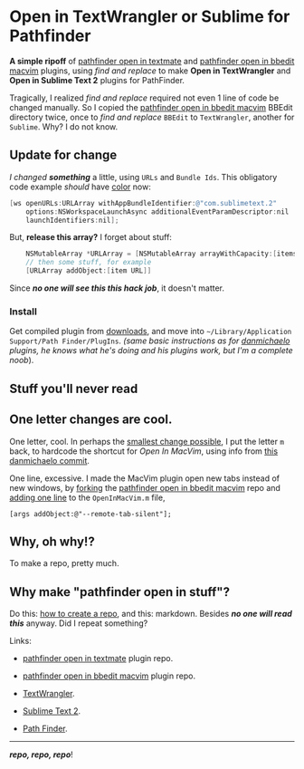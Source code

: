 # Open in TextWrangler or Sublime for Pathfinder #

__A simple ripoff__ of [pathfinder open in textmate](https://github.com/orta/pathfinder_open_in_textmate) and [pathfinder open in bbedit macvim](https://github.com/danmichaelo/pathfinder_open_in_bbedit_macvim) plugins, using _find and replace_ to make __Open in TextWrangler__ and __Open in Sublime Text 2__ plugins for PathFinder.

Tragically, I realized _find and replace_ required not even 1 line of code be changed manually. So I copied the [pathfinder open in bbedit macvim](https://github.com/danmichaelo/pathfinder_open_in_bbedit_macvim) BBEdit directory twice, once to _find and replace_ `BBEdit` to `TextWrangler`, another for `Sublime`. Why? I do not know.

## Update for change

 _I changed_ ___something___ a little, using `URLs` and `Bundle Ids`. This obligatory code example _should_ have [color](https://github.com/blog/832-rolling-out-the-redcarpet) now:

``` Objective-C
[ws openURLs:URLArray withAppBundleIdentifier:@"com.sublimetext.2" 
    options:NSWorkspaceLaunchAsync additionalEventParamDescriptor:nil 
    launchIdentifiers:nil];
```

But, __release this array?__ I forget about stuff:

``` Objective-C
    NSMutableArray *URLArray = [NSMutableArray arrayWithCapacity:[items count]];
    // then some stuff, for example
    [URLArray addObject:[item URL]]
```

Since ___no one will see this this hack job___, it doesn't matter.

### Install

Get compiled plugin from [downloads](https://github.com/Angles/pathfinder_open_in_stuff/downloads), and move into `~/Library/Application Support/Path Finder/PlugIns`. _(same basic instructions as for [danmichaelo](https://github.com/danmichaelo) plugins, he knows what he's doing and his plugins work, but I'm a complete noob_).

## Stuff you'll never read

One letter changes are cool.
---------

One letter, cool. In perhaps the [smallest change possible](https://github.com/Angles/pathfinder_open_in_bbedit_macvim/commit/4769350eeffe3c299baebcea049d9ef0f03240a1), I put the letter  `m`  back, to hardcode the shortcut for _Open In MacVim_, using info from [this danmichaelo commit](https://github.com/danmichaelo/pathfinder_open_in_bbedit_macvim/commit/cf77f9f58769e767dc589e4dfe5876c1c258f0cb#macvim/OpenInMacVim.m).

One line, excessive. I made the MacVim plugin open new tabs instead of new windows, by [forking](https://github.com/Angles/pathfinder_open_in_bbedit_macvim) the [pathfinder open in bbedit macvim](https://github.com/danmichaelo/pathfinder_open_in_bbedit_macvim) repo and [adding one line](https://github.com/Angles/pathfinder_open_in_bbedit_macvim/commit/65fe032c439528296356ecce0966c7b2d38ba66c) to the `OpenInMacVim.m` file,

    [args addObject:@"--remote-tab-silent"];

Why, oh why!?
---
To make a repo, pretty much.

Why make "pathfinder open in stuff"?
---------
Do this: [how to create a repo](https://help.github.com/articles/create-a-repo), and this: markdown. Besides ___no one will read this___ anyway. Did I repeat something?

Links:

* [pathfinder open in textmate](https://github.com/orta/pathfinder_open_in_textmate) plugin repo.

* [pathfinder open in bbedit macvim](https://github.com/danmichaelo/pathfinder_open_in_bbedit_macvim) plugin repo.

* [TextWrangler](http://www.barebones.com/products/TextWrangler/).

* [Sublime Text 2](http://www.sublimetext.com/).

* [Path Finder](http://www.cocoatech.com/).

---
___repo, repo, repo___!

